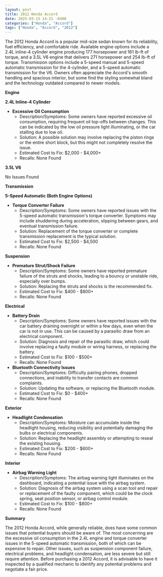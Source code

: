 ```yaml
---
layout: post
title: 2012 Honda Accord
date: 2025-03-15 14:21 -0400
categories: ["Honda", "Accord"]
tags: ["Honda", "Accord", "2012"]
---
```

The 2012 Honda Accord is a popular mid-size sedan known for its reliability, fuel efficiency, and comfortable ride. Available engine options include a 2.4L inline-4 cylinder engine producing 177 horsepower and 161 lb-ft of torque, and a 3.5L V6 engine that delivers 271 horsepower and 254 lb-ft of torque. Transmission options include a 5-speed manual and 5-speed automatic transmission for the 4-cylinder, and a 5-speed automatic transmission for the V6. Owners often appreciate the Accord's smooth handling and spacious interior, but some find the styling somewhat bland and the technology outdated compared to newer models.

**Engine**

**2.4L Inline-4 Cylinder**

*   **Excessive Oil Consumption**
    *   Description/Symptoms: Some owners have reported excessive oil consumption, requiring frequent oil top-offs between changes. This can be indicated by the low oil pressure light illuminating, or the car stalling due to low oil.
    *   Solution: A possible solution may involve replacing the piston rings or the entire short block, but this might not completely resolve the issue.
    *   Estimated Cost to Fix: $2,000 - $4,000+
    *   Recalls: None Found

**3.5L V6**

No Issues Found

**Transmission**

**5-Speed Automatic (Both Engine Options)**

*   **Torque Converter Failure**
    *   Description/Symptoms: Some owners have reported issues with the 5-speed automatic transmission's torque converter. Symptoms may include shuddering during acceleration, slipping between gears, and eventual transmission failure.
    *   Solution: Replacement of the torque converter or complete transmission replacement is the typical solution.
    *   Estimated Cost to Fix: $2,500 - $4,500
    *   Recalls: None Found

**Suspension**

*   **Premature Strut/Shock Failure**
    *   Description/Symptoms: Some owners have reported premature failure of the struts and shocks, leading to a bouncy or unstable ride, especially over bumps.
    *   Solution: Replacing the struts and shocks is the recommended fix.
    *   Estimated Cost to Fix: $400 - $800+
    *   Recalls: None Found

**Electrical**

*   **Battery Drain**
    *   Description/Symptoms: Some owners have reported issues with the car battery draining overnight or within a few days, even when the car is not in use. This can be caused by a parasitic draw from an electrical component.
    *   Solution: Diagnosis and repair of the parasitic draw, which could involve replacing a faulty module or wiring harness, or replacing the battery.
    *   Estimated Cost to Fix: $100 - $500+
    *   Recalls: None Found
*   **Bluetooth Connectivity Issues**
    *   Description/Symptoms: Difficulty pairing phones, dropped connections, and inability to transfer contacts are common complaints.
    *   Solution: Updating the software, or replacing the Bluetooth module.
    *   Estimated Cost to Fix: $0 - $400+
    *   Recalls: None Found

**Exterior**

*   **Headlight Condensation**
    *   Description/Symptoms: Moisture can accumulate inside the headlight housing, reducing visibility and potentially damaging the bulbs or electrical components.
    *   Solution: Replacing the headlight assembly or attempting to reseal the existing housing.
    *   Estimated Cost to Fix: $200 - $600+
    *   Recalls: None Found

**Interior**

*   **Airbag Warning Light**
    *   Description/Symptoms: The airbag warning light illuminates on the dashboard, indicating a potential issue with the airbag system.
    *   Solution: Diagnosis of the airbag system using a scan tool and repair or replacement of the faulty component, which could be the clock spring, seat position sensor, or airbag control module.
    *   Estimated Cost to Fix: $100 - $800+
    *   Recalls: None Found

**Summary**

The 2012 Honda Accord, while generally reliable, does have some common issues that potential buyers should be aware of. The most concerning are the excessive oil consumption in the 2.4L engine and torque converter issues in the 5-speed automatic transmission, both of which can be expensive to repair. Other issues, such as suspension component failure, electrical problems, and headlight condensation, are less severe but still require attention. Before purchasing a 2012 Accord, it is advisable to have it inspected by a qualified mechanic to identify any potential problems and negotiate a fair price.

